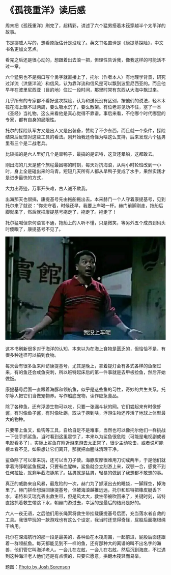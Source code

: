 # 《孤筏重洋》读后感

周末把《孤筏重洋》刷完了，超精彩，讲述了六个猛男搭着木筏穿越半个太平洋的故事。

书是挪威人写的，想看原版估计是没戏了。英文书名直译是《康提基探险》，中文书名更加文艺点。

看完之后还是很心动的，想跟着出去浪一把，但理性告诉我，像我这样的可能活不过一章。

六个猛男也不是胸口写个勇字就直接上了，托尔（作者本人）有地理学背景，研究过洋流（洪堡洋流）和信风，认为靠洋流和信风是可以飘到波里尼西亚的。而且他早年在波里尼西亚（目的地）住过一段时间，那里时常有东西从大海中飘过来。

几乎所有的专家都不看好这次探险，认为和送死没有区别，按他们的说法，轻木木筏在海上飘不过两周，要么吸水沉了，要么散架。有位老哥见劝不住，塞了一本《圣经》当礼物。这么来看他是真心觉得不靠谱。事后来看，不伦哪个时代哪里的专家，都有自身的局限性。

托尔的探险队军方又是出人又是出装备，赞助了不少东西，而且就一个条件，探险结束后反馈对这些工具的看法。刚开始我还奇怪为啥这么支持，后来发现六个猛男里有三个是二战老兵。

比较搞的是六人里好几个是旱鸭子，最搞的是诺特，这货还晕船，这都敢去。

刚出海的几天是整个旅程最困哪的时刻，每天对抗海浪，从两小时轮班改到一小时，身上全是磕出来的乌青。短短几天所有人都从旱鸭子变成了水手，果然实践才是进步最快的方式，

大力出奇迹，万事开头难，古人诚不欺我。

出海那天也很搞，康提基号先由拖船拖出去。本来赫门一个人守着康提基号，见到托尔来了就说：“你先守着，时候还早，我要上岸喝一杯。赫门前脚刚走，拖船后脚就来了，然后就把康提基号拖走了，拖走了。拖走了！

托尔猛喊但奈何语言不通，拖船上的人听不懂，只是微笑，等另外五个成员到码头时傻眼了，康提基号不见了。

![](1.jpg)

这本书刷新很多对于海洋的认知，本来以为在海上食物是匮乏的，但恰恰不是，有很多种途径可以搞到食物。

每天会有很多鱼来拜访康提基号，尤其是晚上，拿着提灯会有各式各样的鱼聚过来，有的鱼还会咸鱼突刺，所以班特起床后的第一件事就是去甲板捡鱼，然后开始做饭。

康提基号后面一直跟着海豚和领航鱼，似乎是这些鱼的习性，奇妙的共生关系，托尔等人把它们当做宠物养。写作船底宠物，读作应急食品。

除了各种鱼，还有浮游生物可以吃，只要一张漏斗状的网。它们尝起来有时像虾酱，有时像鱼子酱，有时像牡蛎，取决于捞到啥，浮游生物还养活了地球上体型最大的物种。

只要带上鱼叉，鱼钩等工具，自给自足不是难事，当然也可以像托尔他们一样挑战一下徒手抓鲨鱼。当时看到这里震惊了，本来以为鲨鱼很危险（可能是电视剧或者电影看多了），实际上鲨鱼在附近游来游去太正常了，很少主动攻击，或者说可能根本看不见，如果想让它们离开，那就把血腥味清理干净。

鲨鱼除了可以拿来玩，还可以当刀子使。海豚皮厚很难用刀切成两半，于是他们就拿着海豚朝鲨鱼摇晃，只要有血腥味，鲨鱼就会立刻游上来，双颚一合，感觉不到任何拉扯，就剩半截海豚尾了。猛男就是猛男，轻易的做到了我想都不敢想的事。

真正的威胁来自风暴，最危险的一次，赫门为了抓滚出去的睡袋，一脚踩空，掉海里了。赫门拼命想游回康提基号，但被海浪越推远远，托尔和班特把橡皮艇丢下水，诺特和艾瑞克丢出救生带，但是风太大，救生带被吹回来了，关键时刻，诺特直接抓着救生带跳下水，朝赫门游过去，幸运的是最后的结局是好的。

六人一夜无语，之后他们用长绳索将救生带挂载康提基号后面，充当落水者自救的工具。我很早玩的一款游戏也有这么个设定，我当时还觉得奇怪，屁股后面拖根绳干啥用。

托尔在深海航行的那一段是最美的，各种鱼在木筏周围，一起前进，屁股后面还跟着一群领航鱼。每天都能见到不一样的鱼，还有那种大的离谱的叫不出名字的海兽，他们管它叫海洋老人。一会儿在左舷，一会儿在右舷，然后沉到海底，不过遇到这种海洋老人他们还是有点慌的，只要它愿意，拱翻木筏轻而易举。

题图：[Photo by Josh Sorenson](https://www.pexels.com/photo/ocean-under-crepuscular-clouds-378271)